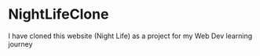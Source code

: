 # NightLifeClone
I have cloned this website (Night Life) as a project for my Web Dev learning journey

